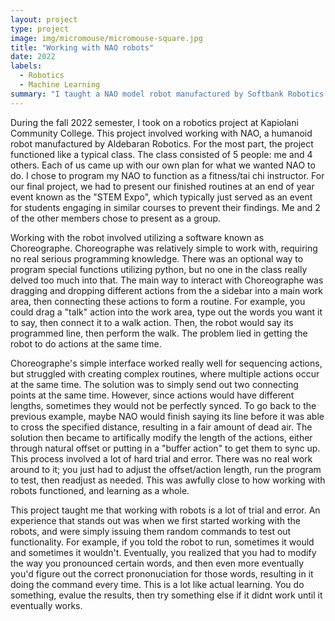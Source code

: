 ```yaml
---
layout: project
type: project
image: img/micromouse/micromouse-square.jpg
title: "Working with NAO robots"
date: 2022
labels:
  - Robotics
  - Machine Learning
summary: "I taught a NAO model robot manufactured by Softbank Robotics to serve as a fitness instructor."
---
```


During the fall 2022 semester, I took on a robotics project at Kapiolani Community College. This project involved working with NAO, a humanoid robot manufactured by Aldebaran Robotics. For the most part, the project functioned like a typical class. The class consisted of 5 people: me and 4 others. Each of us came up with our own plan for what we wanted NAO to do. I chose to program my NAO to function as a fitness/tai chi instructor. For our final project, we had to present our finished routines at an end of year event known as the "STEM Expo", which typically just served as an event for students engaging in similar courses to prevent their findings. Me and 2 of the other members chose to present as a group. 

Working with the robot involved utilizing a software known as Choreographe. Choreographe was relatively simple to work with, requiring no real serious programming knowledge. There was an optional way to program special functions utilizing python, but no one in the class really delved too much into that. The main way to interact with Choreographe was dragging and dropping different actions from the a sidebar into a main work area, then connecting these actions to form a routine. For example, you could drag a "talk" action into the work area, type out the words you want it to say, then connect it to a walk action. Then, the robot would say its programmed line, then perform the walk. The problem lied in getting the robot to do actions at the same time. 

Choreographe's simple interface worked really well for sequencing actions, but struggled with creating complex routines, where multiple actions occur at the same time. The solution was to simply send out two connecting points at the same time. However, since actions would have different lengths, sometimes they would not be perfectly synced. To go back to the previous example, maybe NAO would finish saying its line before it was able to cross the specified distance, resulting in a fair amount of dead air. The solution then became to artifically modify the length of the actions, either through natural offset or putting in a "buffer action" to get them to sync up. This process involved a lot of hard trial and error. There was no real work around to it; you just had to adjust the offset/action length, run the program to test, then readjust as needed. This was awfully close to how working with robots functioned, and learning as  a whole. 

This project taught me that working with robots is a lot of trial and error. An experience that stands out was when we first started working with the robots, and were simply issuing them random commands to test out functionality. For example, if you told the robot to run, sometimes it would and sometimes it wouldn't. Eventually, you realized that you had to modify the way you pronounced certain words, and then even more eventually you'd figure out the correct prononuciation for those words, resulting in it doing the command every time. This is a lot like actual learning. You do something, evalue the results, then try something else if it didnt work until it eventually works. 
